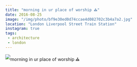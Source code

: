```yaml
---
title: "morning in ur place of worship ⛪️"
date: 2016-08-25
image: "/img/photo/bf9e30ed0d74ccae4d082702c3b4a7a2.jpg"
location: "London Liverpool Street Train Station"
instagram: true
tags:
 - architecture
 - london
---
```


![morning in ur place of worship ⛪️](/img/photo/bf9e30ed0d74ccae4d082702c3b4a7a2.jpg)
